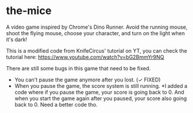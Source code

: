 # the-mice
A video game inspired by Chrome's Dino Runner. Avoid the running mouse, shoot the flying mouse, choose your character, and turn on the light when it's dark!

This is a modified code from KnifeCircus' tutorial on YT, you can check the tutorial here:
https://www.youtube.com/watch?v=bG2BmmYr9NQ

There are still some bugs in this game that need to be fixed.
- You can't pause the game anymore after you lost. (✓ FIXED)
- When you pause the game, the score system is still running.
*I added a code where if you pause the game, your score is going back to 0. And when you start the game again after you paused, your score also going back to 0. Need a better code tho.
